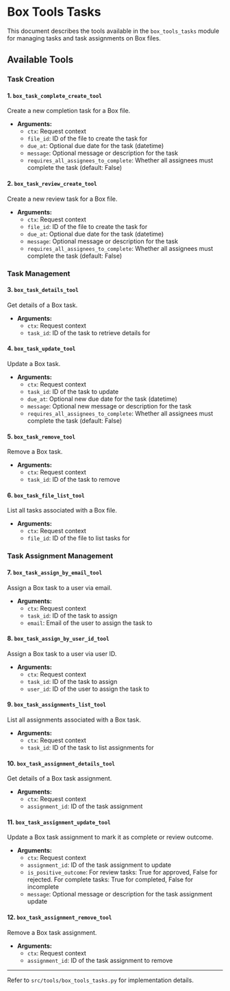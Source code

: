 # Box Tools Tasks

This document describes the tools available in the `box_tools_tasks` module for managing tasks and task assignments on Box files.

## Available Tools

### Task Creation

#### 1. `box_task_complete_create_tool`
Create a new completion task for a Box file.
- **Arguments:**
  - `ctx`: Request context
  - `file_id`: ID of the file to create the task for
  - `due_at`: Optional due date for the task (datetime)
  - `message`: Optional message or description for the task
  - `requires_all_assignees_to_complete`: Whether all assignees must complete the task (default: False)

#### 2. `box_task_review_create_tool`
Create a new review task for a Box file.
- **Arguments:**
  - `ctx`: Request context
  - `file_id`: ID of the file to create the task for
  - `due_at`: Optional due date for the task (datetime)
  - `message`: Optional message or description for the task
  - `requires_all_assignees_to_complete`: Whether all assignees must complete the task (default: False)

### Task Management

#### 3. `box_task_details_tool`
Get details of a Box task.
- **Arguments:**
  - `ctx`: Request context
  - `task_id`: ID of the task to retrieve details for

#### 4. `box_task_update_tool`
Update a Box task.
- **Arguments:**
  - `ctx`: Request context
  - `task_id`: ID of the task to update
  - `due_at`: Optional new due date for the task (datetime)
  - `message`: Optional new message or description for the task
  - `requires_all_assignees_to_complete`: Whether all assignees must complete the task (default: False)

#### 5. `box_task_remove_tool`
Remove a Box task.
- **Arguments:**
  - `ctx`: Request context
  - `task_id`: ID of the task to remove

#### 6. `box_task_file_list_tool`
List all tasks associated with a Box file.
- **Arguments:**
  - `ctx`: Request context
  - `file_id`: ID of the file to list tasks for

### Task Assignment Management

#### 7. `box_task_assign_by_email_tool`
Assign a Box task to a user via email.
- **Arguments:**
  - `ctx`: Request context
  - `task_id`: ID of the task to assign
  - `email`: Email of the user to assign the task to

#### 8. `box_task_assign_by_user_id_tool`
Assign a Box task to a user via user ID.
- **Arguments:**
  - `ctx`: Request context
  - `task_id`: ID of the task to assign
  - `user_id`: ID of the user to assign the task to

#### 9. `box_task_assignments_list_tool`
List all assignments associated with a Box task.
- **Arguments:**
  - `ctx`: Request context
  - `task_id`: ID of the task to list assignments for

#### 10. `box_task_assignment_details_tool`
Get details of a Box task assignment.
- **Arguments:**
  - `ctx`: Request context
  - `assignment_id`: ID of the task assignment

#### 11. `box_task_assignment_update_tool`
Update a Box task assignment to mark it as complete or review outcome.
- **Arguments:**
  - `ctx`: Request context
  - `assignment_id`: ID of the task assignment to update
  - `is_positive_outcome`: For review tasks: True for approved, False for rejected. For complete tasks: True for completed, False for incomplete
  - `message`: Optional message or description for the task assignment update

#### 12. `box_task_assignment_remove_tool`
Remove a Box task assignment.
- **Arguments:**
  - `ctx`: Request context
  - `assignment_id`: ID of the task assignment to remove

---

Refer to `src/tools/box_tools_tasks.py` for implementation details.
